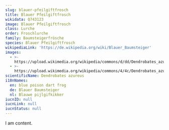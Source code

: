 ```yaml
---
slug: blauer-pfeilgiftfrosch
title: Blauer Pfeilgiftfrosch
wikidata: Q743123
image: Blauer Pfeilgiftfrosch
class: Lurche
order: Froschlurche
family: Baumsteigerfrösche
species: Blauer Pfeilgiftfrosch
wikipediaLink: 'https://de.wikipedia.org/wiki/Blauer_Baumsteiger'
images:
  - >-
    https://upload.wikimedia.org/wikipedia/commons/d/dd/Dendrobates_azureus_qtl1.jpg
  - >-
    https://upload.wikimedia.org/wikipedia/commons/4/4c/Dendrobates_azureus_rect.jpg
scientificName: Dendrobates azureus
i18nNames:
  en: blue poison dart frog
  de: Blauer Baumsteiger
  nl: Blauwe pijlgifkikker
iucnID: null
iucnLink: null
iucnStatus: null
---
```


I am content.
